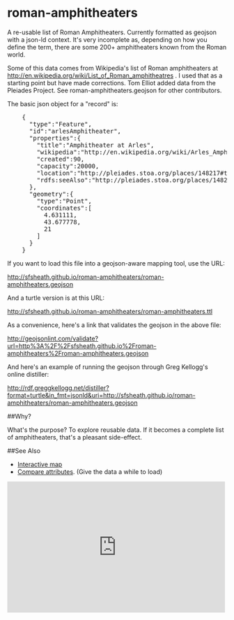roman-amphitheaters
===================

A re-usable list of Roman Amphitheaters. Currently formatted as geojson with a json-ld context. It's very incomplete as, depending on how you define the term, there are some 200+ amphitheaters known from the Roman world.

Some of this data comes from Wikipedia's list of Roman amphitheaters at http://en.wikipedia.org/wiki/List_of_Roman_amphitheatres . I used that as a starting point but have made corrections. Tom Elliot added data from the Pleiades Project. See roman-amphitheaters.geojson for other contributors.

The basic json object for a "record" is:

<pre>
    {
      "type":"Feature",
      "id":"arlesAmphitheater",
      "properties":{
        "title":"Amphitheater at Arles",
        "wikipedia":"http://en.wikipedia.org/wiki/Arles_Amphitheatre",
        "created":90,
        "capacity":20000,
        "location":"http://pleiades.stoa.org/places/148217#this",
        "rdfs:seeAlso":"http://pleiades.stoa.org/places/148217/location-of-roman-amphitheater"
      },
      "geometry":{
        "type":"Point",
        "coordinates":[
          4.631111,
          43.677778,
          21
        ]
      }
    }
</pre>

If you want to load this file into a geojson-aware mapping tool, use the URL:

 http://sfsheath.github.io/roman-amphitheaters/roman-amphitheaters.geojson
 
And a turtle version is at this URL:

 http://sfsheath.github.io/roman-amphitheaters/roman-amphitheaters.ttl

As a convenience, here's a link that validates the geojson in the above file:

 http://geojsonlint.com/validate?url=http%3A%2F%2Fsfsheath.github.io%2Froman-amphitheaters%2Froman-amphitheaters.geojson

And here's an example of running the geojson through Greg Kellogg's online distiller:
 
 http://rdf.greggkellogg.net/distiller?format=turtle&in_fmt=jsonld&uri=http://sfsheath.github.io/roman-amphitheaters/roman-amphitheaters.geojson

##Why?
 
What's the purpose? To explore reusable data. If it becomes a complete list of amphitheaters, that's a pleasant side-effect.

##See Also

* [Interactive map](http://sfsheath.github.io/roman-amphitheaters-map/)
* [Compare attributes](http://bl.ocks.org/sfsheath/9745576). (Give the data a while to load)

<iframe width="500" height="300" scrolling="no" frameborder="no" src="https://www.google.com/fusiontables/embedviz?containerId=googft-gviz-canvas&amp;q=select+col1%2C+SUM(col3)+from+1I2UfvDjersnGZeXpcbV5CkNlatPqAD-UvVBsQjMI+group+by+col1+order+by+SUM(col3)+asc+limit+100&amp;viz=GVIZ&amp;t=PIE&amp;uiversion=2&amp;gco_forceIFrame=true&amp;gco_hasLabelsColumn=true&amp;gco_useFirstColumnAsDomain=true&amp;gco_is3D=false&amp;gco_pieHole=0.5&amp;gco_booleanRole=certainty&amp;gco_colors=%5B%22%233366CC%22%2C%22%23DC3912%22%2C%22%23FF9900%22%2C%22%23109618%22%2C%22%23990099%22%2C%22%230099C6%22%2C%22%23DD4477%22%2C%22%2366AA00%22%2C%22%23B82E2E%22%2C%22%23316395%22%2C%22%23994499%22%2C%22%2322AA99%22%2C%22%23AAAA11%22%2C%22%236633CC%22%2C%22%23E67300%22%2C%22%238B0707%22%2C%22%23651067%22%2C%22%23329262%22%2C%22%235574A6%22%2C%22%233B3EAC%22%2C%22%23B77322%22%2C%22%2316D620%22%2C%22%23B91383%22%2C%22%23F4359E%22%2C%22%239C5935%22%2C%22%23A9C413%22%2C%22%232A778D%22%2C%22%23668D1C%22%2C%22%23BEA413%22%2C%22%230C5922%22%2C%22%23743411%22%5D&amp;gco_hAxis=%7B%22useFormatFromData%22%3Atrue%2C+%22viewWindow%22%3A%7B%22max%22%3Anull%2C+%22min%22%3Anull%7D%2C+%22minValue%22%3Anull%2C+%22maxValue%22%3Anull%7D&amp;gco_vAxes=%5B%7B%22useFormatFromData%22%3Atrue%2C+%22viewWindow%22%3A%7B%22max%22%3Anull%2C+%22min%22%3Anull%7D%2C+%22minValue%22%3Anull%2C+%22maxValue%22%3Anull%7D%2C%7B%22useFormatFromData%22%3Atrue%2C+%22viewWindow%22%3A%7B%22max%22%3Anull%2C+%22min%22%3Anull%7D%2C+%22minValue%22%3Anull%2C+%22maxValue%22%3Anull%7D%5D&amp;gco_theme=maximized&amp;gco_legend=right&amp;gco_pieSliceText=label&amp;width=500&amp;height=300"></iframe>

